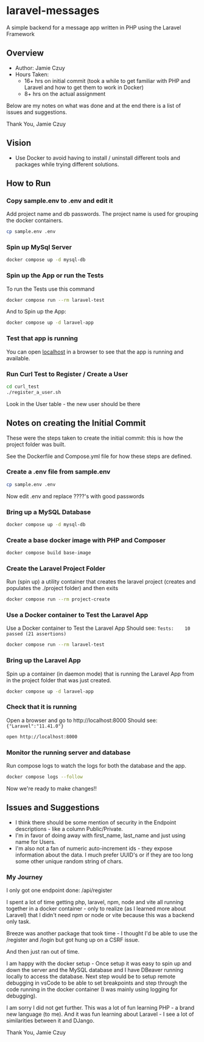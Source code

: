 # laravel-messages

A simple backend for a message app written in PHP using the Laravel Framework

## Overview

* Author: Jamie Czuy
* Hours Taken:
  * 16+ hrs on initial commit (took a while to get familiar with PHP and Laravel and how to get them to work in Docker)
  * 8+ hrs on the actual assignment

Below are my notes on what was done and at the end there is a list of issues and suggestions.

Thank You,
Jamie Czuy

## Vision

* Use Docker to avoid having to install / uninstall different tools and packages while trying different solutions.

## How to Run

### Copy sample.env to .env and edit it

Add project name and db passwords.
The project name is used for grouping the docker containers.

```bash
cp sample.env .env
```

### Spin up MySql Server

```bash
docker compose up -d mysql-db
```

### Spin up the App or run the Tests

To run the Tests use this command

```bash
docker compose run --rm laravel-test
```

And to Spin up the App:

```bash
docker compose up -d laravel-app
```

### Test that app is running

You can open [localhost](http://localhost:8000) in a browser to see that the app is running and available.

### Run Curl Test to Register / Create a User

```bash
cd curl_test
./register_a_user.sh
```

Look in the User table - the new user should be there

## Notes on creating the Initial Commit

These were the steps taken to create the initial commit: this is how the project folder was built.

See the Dockerfile and Compose.yml file for how these steps are defined.

### Create a .env file from sample.env

```bash
cp sample.env .env
```

Now edit .env and replace ????'s with good passwords

### Bring up a MySQL Database

```bash
docker compose up -d mysql-db
```

### Create a base docker image with PHP and Composer

```bash
docker compose build base-image
```

### Create the Laravel Project Folder

Run (spin up) a utility container that creates the laravel project (creates and populates the ./project folder) and then exits

```bash
docker compose run --rm project-create
```

### Use a Docker container to Test the Laravel App

Use a Docker container to Test the Laravel App
Should see: `Tests:    10 passed (21 assertions)`

```bash
docker compose run --rm laravel-test
```

### Bring up the Laravel App

Spin up a container (in daemon mode) that is running the Laravel App from in the project folder that was just created.

```bash
docker compose up -d laravel-app
```

### Check that it is running

Open a browser and go to http://localhost:8000
Should see: `{"Laravel":"11.41.0"}`

```bash
open http://localhost:8000
```

### Monitor the running server and database

Run compose logs to watch the logs for both the database and the app.

```bash
docker compose logs --follow
```

Now we're ready to make changes!!

## Issues and Suggestions

* I think there should be some mention of security in the Endpoint descriptions - like a column Public/Private.
* I'm in favor of doing away with first_name, last_name and just using name for Users.
* I'm also not a fan of numeric auto-increment ids - they expose information about the data. I much prefer UUID's or if they are too long some other unique random string of chars.

### My Journey

I only got one endpoint done: /api/register

I spent a lot of time getting php, laravel, npm, node and vite all running together in a docker container - only to realize (as I learned more about Laravel) that I didn't need npm or node or vite because this was a backend only task.

Breeze was another package that took time - I thought I'd be able to use the /register and /login but got hung up on a CSRF issue.

And then just ran out of time.

I am happy with the docker setup - Once setup it was easy to spin up and down the server and the MySQL database and I have DBeaver running locally to access the database. Next step would be to setup remote debugging in vsCode to be able to set breakpoints and step through the code running in the docker container (I was mainly using logging for debugging).

I am sorry I did not get further. This was a lot of fun learning PHP - a brand new language (to me). And it was fun learning about Laravel - I see a lot of similarities between it and DJango.

Thank You,
Jamie Czuy
